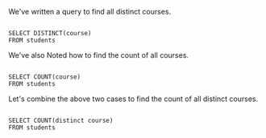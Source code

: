 We've written a query to find all distinct courses.

<Editor lang="sql" dbName="students1.db">
<code>
SELECT DISTINCT(course)
FROM students
</code>
</Editor>

We've also Noted how to find the count of all courses.

<Editor lang="sql" dbName="students1.db">
<code>
SELECT COUNT(course)
FROM students
</code>
</Editor>

Let's combine the above two cases to find the count of all distinct courses.

<Editor lang="sql" dbName="students1.db">
<code>
SELECT COUNT(distinct course)
FROM students
</code>
</Editor>